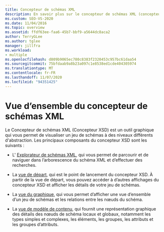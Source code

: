 ```yaml
---
title: Concepteur de schémas XML
description: En savoir plus sur le concepteur de schémas XML (concepteur XSD) dans Visual Studio, un outil graphique qui vous permet de visualiser un jeu de schémas à différents niveaux d’abstraction.
ms.custom: SEO-VS-2020
ms.date: 11/04/2016
ms.topic: overview
ms.assetid: ffdf63ee-faa6-45b7-bbf9-a5644dc8aca2
author: TerryGLee
ms.author: tglee
manager: jillfra
ms.workload:
- multiple
ms.openlocfilehash: d809b9065ec780c8383f2320453c957bc61daa54
ms.sourcegitcommit: 75bfdaab9a8b23a097c1e8538ed1cde404305974
ms.translationtype: MT
ms.contentlocale: fr-FR
ms.lasthandoff: 11/07/2020
ms.locfileid: "94351425"
---
```

# <a name="xml-schema-designer-overview"></a>Vue d’ensemble du concepteur de schémas XML

Le Concepteur de schémas XML (Concepteur XSD) est un outil graphique qui vous permet de visualiser un jeu de schémas à des niveaux différents d'abstraction. Les principaux composants du concepteur XSD sont les suivants :

- L' [Explorateur de schémas XML](../xml-tools/xml-schema-explorer.md), qui vous permet de parcourir et de naviguer dans l’arborescence du schéma XML et d’effectuer des recherches.

- La [vue de départ](../xml-tools/start-view.md), qui est le point de lancement du concepteur XSD. À partir de la vue de départ, vous pouvez accéder à d’autres affichages du concepteur XSD et afficher les détails de votre jeu de schémas.

- La [vue du graphique](../xml-tools/graph-view.md), qui vous permet d’afficher une vue d’ensemble d’un jeu de schémas et les relations entre les nœuds du schéma.

- La [vue de modèle de contenu](../xml-tools/content-model-view.md), qui fournit une représentation graphique des détails des nœuds de schéma locaux et globaux, notamment les types simples et complexes, les éléments, les groupes, les attributs et les groupes d’attributs.
